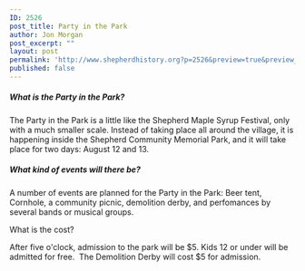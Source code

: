 ```yaml
---
ID: 2526
post_title: Party in the Park
author: Jon Morgan
post_excerpt: ""
layout: post
permalink: 'http://www.shepherdhistory.org?p=2526&preview=true&preview_id=2526'
published: false
---
```

<h5>What is the Party in the Park?</h5>
The Party in the Park is a little like the Shepherd Maple Syrup Festival, only with a much smaller scale. Instead of taking place all around the village, it is happening inside the Shepherd Community Memorial Park, and it will take place for two days: August 12 and 13.
<h5>What kind of events will there be?</h5>
A number of events are planned for the Party in the Park: Beer tent, Cornhole, a community picnic, demolition derby, and perfomances by several bands or musical groups.

What is the cost?

After five o'clock, admission to the park will be $5. Kids 12 or under will be admitted for free.  The Demolition Derby will cost $5 for admission.